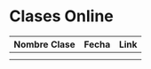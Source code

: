 # Clases Online

| Nombre Clase | Fecha | Link |
|--------------|-------|------|
|              |       |      |
|              |       |      |
